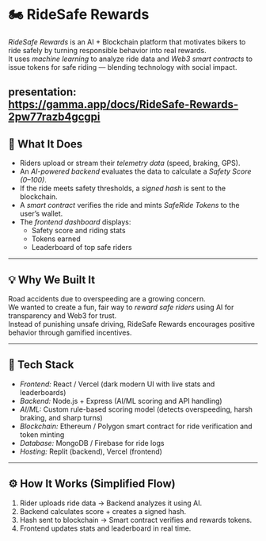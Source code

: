 # 🏍️ RideSafe Rewards

*RideSafe Rewards* is an AI + Blockchain platform that motivates bikers to ride safely by turning responsible behavior into real rewards.  
It uses *machine learning* to analyze ride data and *Web3 smart contracts* to issue tokens for safe riding — blending technology with social impact.

presentation: https://gamma.app/docs/RideSafe-Rewards-2pw77razb4gcgpi
---

## 🚀 What It Does

- Riders upload or stream their *telemetry data* (speed, braking, GPS).  
- An *AI-powered backend* evaluates the data to calculate a *Safety Score (0–100)*.  
- If the ride meets safety thresholds, a *signed hash* is sent to the blockchain.  
- A *smart contract* verifies the ride and mints *SafeRide Tokens* to the user’s wallet.  
- The *frontend dashboard* displays:
  - Safety score and riding stats  
  - Tokens earned  
  - Leaderboard of top safe riders  

---

## 💡 Why We Built It

Road accidents due to overspeeding are a growing concern.  
We wanted to create a fun, fair way to *reward safe riders* using AI for transparency and Web3 for trust.  
Instead of punishing unsafe driving, RideSafe Rewards encourages positive behavior through gamified incentives.

---

## 🧠 Tech Stack

- *Frontend:* React / Vercel (dark modern UI with live stats and leaderboards)  
- *Backend:* Node.js + Express (AI/ML scoring and API handling)  
- *AI/ML:* Custom rule-based scoring model (detects overspeeding, harsh braking, and sharp turns)  
- *Blockchain:* Ethereum / Polygon smart contract for ride verification and token minting  
- *Database:* MongoDB / Firebase for ride logs  
- *Hosting:* Replit (backend), Vercel (frontend)

---

## ⚙️ How It Works (Simplified Flow)

1. Rider uploads ride data → Backend analyzes it using AI.  
2. Backend calculates score + creates a signed hash.  
3. Hash sent to blockchain → Smart contract verifies and rewards tokens.  
4. Frontend updates stats and leaderboard in real time.
